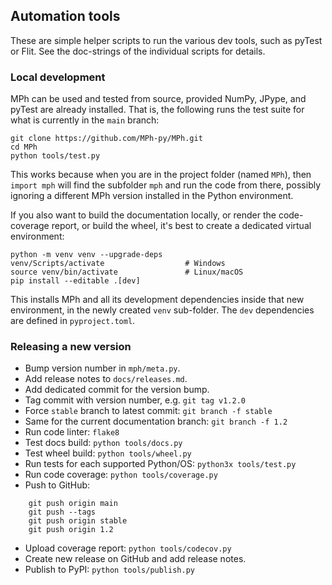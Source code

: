 ﻿## Automation tools

These are simple helper scripts to run the various dev tools, such as
pyTest or Flit. See the doc-strings of the individual scripts for
details.


### Local development

MPh can be used and tested from source, provided NumPy, JPype, and pyTest
are already installed. That is, the following runs the test suite for what
is currently in the `main` branch:
```console
git clone https://github.com/MPh-py/MPh.git
cd MPh
python tools/test.py
```

This works because when you are in the project folder (named `MPh`),
then `import mph` will find the subfolder `mph` and run the code from
there, possibly ignoring a different MPh version installed in the
Python environment.

If you also want to build the documentation locally, or render the
code-coverage report, or build the wheel, it's best to create a dedicated
virtual environment:
```console
python -m venv venv --upgrade-deps
venv/Scripts/activate                  # Windows
source venv/bin/activate               # Linux/macOS
pip install --editable .[dev]
```

This installs MPh and all its development dependencies inside that
new environment, in the newly created `venv` sub-folder. The `dev`
dependencies are defined in `pyproject.toml`.


### Releasing a new version

* Bump version number in `mph/meta.py`.
* Add release notes to `docs/releases.md`.
* Add dedicated commit for the version bump.
* Tag commit with version number, e.g. `git tag v1.2.0`
* Force `stable` branch to latest commit: `git branch -f stable`
* Same for the current documentation branch: `git branch -f 1.2`
* Run code linter: `flake8`
* Test docs build: `python tools/docs.py`
* Test wheel build: `python tools/wheel.py`
* Run tests for each supported Python/OS: `python3x tools/test.py`
* Run code coverage: `python tools/coverage.py`
* Push to GitHub:
```console
    git push origin main
    git push --tags
    git push origin stable
    git push origin 1.2
```
* Upload coverage report: `python tools/codecov.py`
* Create new release on GitHub and add release notes.
* Publish to PyPI: `python tools/publish.py`
